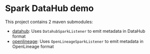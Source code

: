 # Spark DataHub demo

This project contains 2 maven submodules:

* [datahub](datahub/README.md): Uses `DatahubSparkListener` to emit metadata in DataHub format
* [openlineage](openlineage/README.md): Uses `OpenLineageSparkListener` to emit metadata in OpenLineage format
